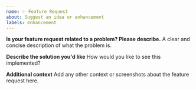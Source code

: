 ```yaml
---
name: ✨ Feature Request
about: Suggest an idea or enhancement
labels: enhancement
---
```


**Is your feature request related to a problem? Please describe.**
A clear and concise description of what the problem is.

**Describe the solution you'd like**
How would you like to see this implemented?

**Additional context**
Add any other context or screenshots about the feature request here.
